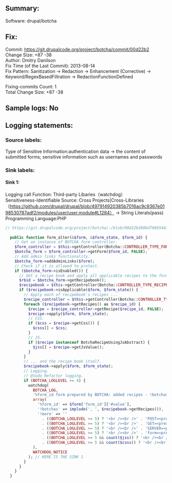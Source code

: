 ## Summary:  
Software: drupal/botcha  
## Fix:  
Commit: https://git.drupalcode.org/project/botcha/commit/00d22b2  
Change Size: +87 -38  
Author: Dmitry Danilson  
Fix Time (of the Last Commit): 2013-08-14  
Fix Pattern: Sanitization -> Redaction -> Enhancement (Corrective) -> Keyword/RegexBasedFiltration -> RedactionFunctionDefined  
  
Fixing-commits Count: 1  
Total Change Size: +87 -38  
## Sample logs: No  
## Logging statements:  
### Source labels:  
Type of Sensitive Information:authentication data -> the content of submitted forms; sensitive information such as usernames and passwords  
### Sink labels:  
#### Sink 1:  
Logging call Function:  Third-party Libaries（watchdog）  
Sensitiveness-Identifiable Source:  Cross Projects|Cross-Libraries（https://github.com/drupal/drupal/blob/497914920385b7016ac9c9367e0198530787adf2/modules/user/user.module#L1284） -> String Literals(pass)  
Programming Language:PHP  
```PHP  
// https://git.drupalcode.org/project/botcha/-/blob/00d22b260bd7686544309d7188ab7fad8081468f/controller/application/botcha.application.controller.inc#L70-120  
  
  public function form_alter(&$form, &$form_state, $form_id) {  
    // Get an instance of BOTCHA form controller.  
    $form_controller = $this->getController(Botcha::CONTROLLER_TYPE_FORM);  
    $botcha_form = $form_controller->getForm($form_id, FALSE);  
    // Add admin links functionality.  
    $botcha_form->addAdminLinks($form);  
    // Check if it is allowed to protect.  
    if ($botcha_form->isEnabled()) {  
      // Get a recipe book and apply all applicable recipes to the form.  
      $rbid = $botcha_form->getRecipebook();  
      $recipebook = $this->getController(Botcha::CONTROLLER_TYPE_RECIPEBOOK)->getRecipebook($rbid, FALSE);  
      if ($recipebook->isApplicable($form, $form_state)) {  
        // Apply each of recipebook's recipes ...  
        $recipe_controller = $this->getController(Botcha::CONTROLLER_TYPE_RECIPE);  
        foreach ($recipebook->getRecipes() as $recipe_id) {  
          $recipe = $recipe_controller->getRecipe($recipe_id, FALSE);  
          $recipe->apply($form, $form_state);  
          // CSS.  
          if ($css = $recipe->getCss()) {  
            $csss[] = $css;  
          }  
          // JS.  
          if ($recipe instanceof BotchaRecipeUsingJsAbstract) {  
            $jss[] = $recipe->getJsValue();  
          }  
        }  
        // ... and the recipe book itself.  
        $recipebook->apply($form, $form_state);  
        // Logging.  
        // @todo Refactor logging.  
        if (BOTCHA_LOGLEVEL >= 4) {  
          watchdog(  
            BOTCHA_LOG,  
            '%form_id form prepared by BOTCHA: added recipes - !botchas!more',  
            array(  
              '%form_id' => $form['form_id']['#value'],  
              '!botchas' => implode(', ', $recipebook->getRecipes()),  
              '!more' => ''  
                . ((BOTCHA_LOGLEVEL >= 5) ? '<br /><br />' . 'POST=<pre>' . print_r(_botcha_filter_value($_POST), 1) . '</pre>' : '')   
                . ((BOTCHA_LOGLEVEL >= 5) ? '<br /><br />' . 'GET=<pre>' . print_r(_botcha_filter_value($_GET), 1) . '</pre>' : '')  
                . ((BOTCHA_LOGLEVEL >= 5) ? '<br /><br />' . 'SERVER=<pre>' . print_r($_SERVER, 1) . '</pre>' : '')  
                . ((BOTCHA_LOGLEVEL >= 5) ? '<br /><br />' . 'form=<pre>' . print_r(_botcha_filter_form_log($form), 1) . '</pre>' : '')  
                . ((BOTCHA_LOGLEVEL >= 5 && count($jss)) ? '<br /><br />' . 'JS=<pre>' . join("\n", $jss) . '</pre>' : '')  
                . ((BOTCHA_LOGLEVEL >= 5 && count($csss)) ? '<br /><br />' . 'CSS=<pre>' . join("\n", $csss) . '</pre>' : ''),  
            ),  
            WATCHDOG_NOTICE  
          ); // HERE IS THE SINK 1  
        }  
      }  
    }  
  }  
  
  
```  
